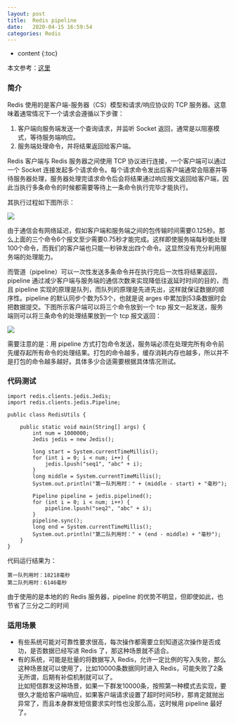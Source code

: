 ```yaml
---
layout: post
title:  Redis pipeline
date:   2020-04-15 16:59:54
categories: Redis
---
```


* content
{:toc}

本文参考：[这里](https://blog.csdn.net/u011489043/article/details/78769428)

### 简介

Redis 使用的是客户端-服务器（CS）模型和请求/响应协议的 TCP 服务器。这意味着通常情况下一个请求会遵循以下步骤：

1. 客户端向服务端发送一个查询请求，并监听 Socket 返回，通常是以阻塞模式，等待服务端响应。
2. 服务端处理命令，并将结果返回给客户端。

Redis 客户端与 Redis 服务器之间使用 TCP 协议进行连接，一个客户端可以通过一个 Socket 连接发起多个请求命令。每个请求命令发出后客户端通常会阻塞并等待服务器处理，服务器处理完请求命令后会将结果通过响应报文返回给客户端，因此当执行多条命令的时候都需要等待上一条命令执行完毕才能执行。

其执行过程如下图所示：

![](https://linyongchao.github.io/static/img/redis/pipeline1.jpg)

由于通信会有网络延迟，假如客户端和服务端之间的包传输时间需要0.125秒。那么上面的三个命令6个报文至少需要0.75秒才能完成。这样即使服务端每秒能处理100个命令，而我们的客户端也只能一秒钟发出四个命令。这显然没有充分利用服务端的处理能力。

而管道（pipeline）可以一次性发送多条命令并在执行完后一次性将结果返回，pipeline 通过减少客户端与服务端的通信次数来实现降低往返延时时间的目的，而且 pipeline 实现的原理是队列，而队列的原理是先进先出，这样就保证数据的顺序性。pipeline 的默认同步个数为53个，也就是说 arges 中累加到53条数据时会把数据提交。下图所示客户端可以将三个命令放到一个 tcp 报文一起发送，服务端则可以将三条命令的处理结果放到一个 tcp 报文返回：

![](https://linyongchao.github.io/static/img/redis/pipeline2.jpg)

需要注意的是：用 pipeline 方式打包命令发送，服务端必须在处理完所有命令前先缓存起所有命令的处理结果。打包的命令越多，缓存消耗内存也越多，所以并不是打包的命令越多越好。具体多少合适需要根据具体情况测试。

### 代码测试

	import redis.clients.jedis.Jedis;
	import redis.clients.jedis.Pipeline;
	
	public class RedisUtils {
	
	    public static void main(String[] args) {
	        int num = 1000000;
	        Jedis jedis = new Jedis();
	
	        long start = System.currentTimeMillis();
	        for (int i = 0; i < num; i++) {
	            jedis.lpush("seq1", "abc" + i);
	        }
	        long middle = System.currentTimeMillis();
	        System.out.println("第一队列用时：" + (middle - start) + "毫秒");
	
	        Pipeline pipeline = jedis.pipelined();
	        for (int i = 0; i < num; i++) {
	            pipeline.lpush("seq2", "abc" + i);
	        }
	        pipeline.sync();
	        long end = System.currentTimeMillis();
	        System.out.println("第二队列用时：" + (end - middle) + "毫秒");
	    }
	}

代码运行结果为：

	第一队列用时：18218毫秒
	第二队列用时：6146毫秒

由于使用的是本地的的 Redis 服务器，pipeline 的优势不明显，但即使如此，也节省了三分之二的时间

### 适用场景

* 有些系统可能对可靠性要求很高，每次操作都需要立刻知道这次操作是否成功，是否数据已经写进 Redis 了，那这种场景就不适合。  
* 有的系统，可能是批量的将数据写入 Redis，允许一定比例的写入失败，那么这种场景就可以使用了，比如10000条数据同时进入 Redis，可能失败了2条无所谓，后期有补偿机制就可以了。  
比如短信群发这种场景，如果一下群发10000条，按照第一种模式去实现，要很久才能给客户端响应，如果客户端请求设置了超时时间5秒，那肯定就抛出异常了，而且本身群发短信要求实时性也没那么高，这时候用 pipeline 最好了。
